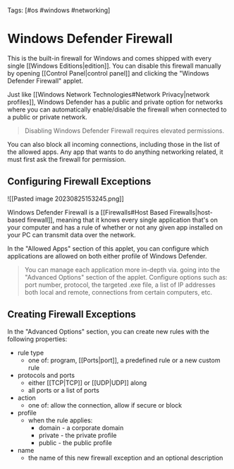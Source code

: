 Tags: [#os #windows #networking]

# Windows Defender Firewall

This is the built-in firewall for Windows and comes shipped with every single [[Windows Editions|edition]]. You can disable this firewall manually by opening [[Control Panel|control panel]] and clicking the "Windows Defender Firewall" applet.

Just like [[Windows Network Technologies#Network Privacy|network profiles]], Windows Defender has a public and private option for networks where you can automatically enable/disable the firewall when connected to a public or private network.

>Disabling Windows Defender Firewall requires elevated permissions.

You can also block all incoming connections, including those in the list of the allowed apps. Any app that wants to do anything networking related, it must first ask the firewall for permission.

## Configuring Firewall Exceptions

![[Pasted image 20230825153245.png]]

Windows Defender Firewall is a [[Firewalls#Host Based Firewalls|host-based firewall]], meaning that it knows every single application that's on your computer and has a rule of whether or not any given app installed on your PC can transmit data over the network.

In the "Allowed Apps" section of this applet, you can configure which applications are allowed on both either profile of Windows Defender.

>You can manage each application more in-depth via. going into the "Advanced Options" section of the applet.
>Configure options such as: port number, protocol, the targeted .exe file, a list of IP addresses both local and remote, connections from certain computers, etc.

## Creating Firewall Exceptions

In the "Advanced Options" section, you can create new rules with the following properties:

- rule type
	- one of: program, [[Ports|port]], a predefined rule or a new custom rule
- protocols and ports
	- either [[TCP|TCP]] or [[UDP|UDP]] along
	- all ports or a list of ports
- action
	- one of: allow the connection, allow if secure or block
- profile
	- when the rule applies:
		- domain - a corporate domain
		- private - the private profile
		- public - the public profile
- name
	- the name of this new firewall exception and an optional description

